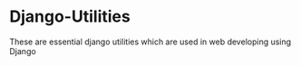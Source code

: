 # Django-Utilities
These are essential django utilities which are used in web developing using Django

